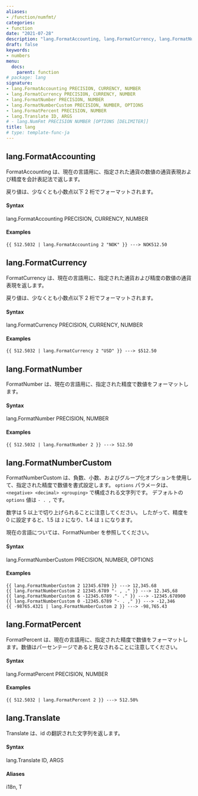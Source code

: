```yaml
---
aliases:
- /function/numfmt/
categories:
- function
date: "2021-07-28"
description: "lang.FormatAccounting, lang.FormatCurrency, lang.FormatNumber, lang.FormatNumberCustom, lang.FormatPercent, lang.Translate 関数の説明です。"
draft: false
keywords:
- numbers
menu:
  docs:
    parent: function
# package: lang
signature:
- lang.FormatAccounting PRECISION, CURRENCY, NUMBER
- lang.FormatCurrency PRECISION, CURRENCY, NUMBER
- lang.FormatNumber PRECISION, NUMBER
- lang.FormatNumberCustom PRECISION, NUMBER, OPTIONS
- lang.FormatPercent PRECISION, NUMBER
- lang.Translate ID, ARGS
# - lang.NumFmt PRECISION NUMBER [OPTIONS [DELIMITER]]
title: lang
# type: template-func-ja
---
```


## lang.FormatAccounting

FormatAccounting は、現在の言語用に、指定された通貨の数値の通貨表現および精度を会計表記法で返します。

戻り値は、少なくとも小数点以下 2 桁でフォーマットされます。

#### Syntax

lang.FormatAccounting PRECISION, CURRENCY, NUMBER

#### Examples

```go-html-template
{{ 512.5032 | lang.FormatAccounting 2 "NOK" }} ---> NOK512.50
```



## lang.FormatCurrency

FormatCurrency は、現在の言語用に、指定された通貨および精度の数値の通貨表現を返します。

戻り値は、少なくとも小数点以下 2 桁でフォーマットされます。


#### Syntax

lang.FormatCurrency PRECISION, CURRENCY, NUMBER

#### Examples

```go-html-template
{{ 512.5032 | lang.FormatCurrency 2 "USD" }} ---> $512.50
```



## lang.FormatNumber

FormatNumber は、現在の言語用に、指定された精度で数値をフォーマットします。

#### Syntax

lang.FormatNumber PRECISION, NUMBER

#### Examples

```go-html-template
{{ 512.5032 | lang.FormatNumber 2 }} ---> 512.50
```



## lang.FormatNumberCustom

FormatNumberCustom は、負数、小数、およびグループ化オプションを使用して、指定された精度で数値を書式設定します。 `options` パラメータは、`<negative> <decimal> <grouping>` で構成される文字列です。 デフォルトの `options` 値は `- . ,` です。

数字は 5 以上で切り上げられることに注意してください。 したがって、精度を 0 に設定すると、1.5 は `2` になり、1.4 は `1` になります。

現在の言語については、FormatNumber を参照してください。

#### Syntax

lang.FormatNumberCustom PRECISION, NUMBER, OPTIONS

#### Examples

```go-html-template
{{ lang.FormatNumberCustom 2 12345.6789 }} ---> 12,345.68
{{ lang.FormatNumberCustom 2 12345.6789 "- , ." }} ---> 12.345,68
{{ lang.FormatNumberCustom 6 -12345.6789 "- ." }} ---> -12345.678900
{{ lang.FormatNumberCustom 0 -12345.6789 "- . ," }} ---> -12,346
{{ -98765.4321 | lang.FormatNumberCustom 2 }} ---> -98,765.43
```



## lang.FormatPercent

FormatPercent は、現在の言語用に、指定された精度で数値をフォーマットします。数値はパーセンテージであると見なされることに注意してください。

#### Syntax

lang.FormatPercent PRECISION, NUMBER

#### Examples

```go-html-template
{{ 512.5032 | lang.FormatPercent 2 }} ---> 512.50%
```



## lang.Translate

Translate は、id の翻訳された文字列を返します。

#### Syntax

lang.Translate ID, ARGS

#### Aliases

i18n, T


